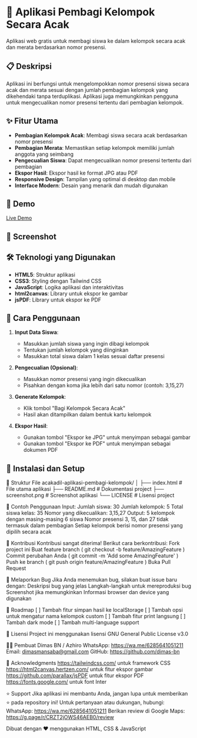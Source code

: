 # 🎲 Aplikasi Pembagi Kelompok Secara Acak

Aplikasi web gratis untuk membagi siswa ke dalam kelompok secara acak dan merata berdasarkan nomor presensi.

## 📋 Deskripsi

Aplikasi ini berfungsi untuk mengelompokkan nomor presensi siswa secara acak dan merata sesuai dengan jumlah pembagian kelompok yang dikehendaki tanpa terduplikasi. Aplikasi juga memungkinkan pengguna untuk mengecualikan nomor presensi tertentu dari pembagian kelompok.

## ✨ Fitur Utama

- **Pembagian Kelompok Acak**: Membagi siswa secara acak berdasarkan nomor presensi
- **Pembagian Merata**: Memastikan setiap kelompok memiliki jumlah anggota yang seimbang
- **Pengecualian Siswa**: Dapat mengecualikan nomor presensi tertentu dari pembagian
- **Ekspor Hasil**: Ekspor hasil ke format JPG atau PDF
- **Responsive Design**: Tampilan yang optimal di desktop dan mobile
- **Interface Modern**: Desain yang menarik dan mudah digunakan

## 🚀 Demo

[Live Demo](https://acakadil.pages.dev)

## 📱 Screenshot



## 🛠️ Teknologi yang Digunakan

- **HTML5**: Struktur aplikasi
- **CSS3**: Styling dengan Tailwind CSS
- **JavaScript**: Logika aplikasi dan interaktivitas
- **html2canvas**: Library untuk ekspor ke gambar
- **jsPDF**: Library untuk ekspor ke PDF

## 📖 Cara Penggunaan

1. **Input Data Siswa**:
   - Masukkan jumlah siswa yang ingin dibagi kelompok
   - Tentukan jumlah kelompok yang diinginkan
   - Masukkan total siswa dalam 1 kelas sesuai daftar presensi

2. **Pengecualian (Opsional)**:
   - Masukkan nomor presensi yang ingin dikecualikan
   - Pisahkan dengan koma jika lebih dari satu nomor (contoh: 3,15,27)

3. **Generate Kelompok**:
   - Klik tombol "Bagi Kelompok Secara Acak"
   - Hasil akan ditampilkan dalam bentuk kartu kelompok

4. **Ekspor Hasil**:
   - Gunakan tombol "Ekspor ke JPG" untuk menyimpan sebagai gambar
   - Gunakan tombol "Ekspor ke PDF" untuk menyimpan sebagai dokumen PDF

## 🔧 Instalasi dan Setup

📁 Struktur File
acakadil-aplikasi-pembagi-kelompok/
│
├── index.html             # File utama aplikasi
├── README.md        # Dokumentasi project
├── screenshot.png     # Screenshot aplikasi
└── LICENSE             # Lisensi project

🎯 Contoh Penggunaan
Input:
Jumlah siswa: 30
Jumlah kelompok: 5
Total siswa kelas: 35
Nomor yang dikecualikan: 3,15,27
Output:
5 kelompok dengan masing-masing 6 siswa
Nomor presensi 3, 15, dan 27 tidak termasuk dalam pembagian
Setiap kelompok berisi nomor presensi yang dipilih secara acak

🤝 Kontribusi
Kontribusi sangat diterima! Berikut cara berkontribusi:
Fork project ini
Buat feature branch (
git checkout -b feature/AmazingFeature
)
Commit perubahan Anda (
git commit -m 'Add some AmazingFeature'
)
Push ke branch (
git push origin feature/AmazingFeature
)
Buka Pull Request

🐛 Melaporkan Bug
Jika Anda menemukan bug, silakan buat issue baru dengan:
Deskripsi bug yang jelas
Langkah-langkah untuk mereproduksi bug
Screenshot jika memungkinkan
Informasi browser dan device yang digunakan

📝 Roadmap
[ ] Tambah fitur simpan hasil ke localStorage
[ ] Tambah opsi untuk mengatur nama kelompok custom
[ ] Tambah fitur print langsung
[ ] Tambah dark mode
[ ] Tambah multi-language support

📄 Lisensi
Project ini menggunakan lisensi GNU General Public License v3.0

👨‍💻 Pembuat
Dimas BN / Azhiro
WhatsApp: https://wa.me/6285641051211
Email: dimasmansaba@gmail.com
GitHub: https://github.com/dimas-bn


🙏 Acknowledgments
https://tailwindcss.com/ untuk framework CSS
https://html2canvas.hertzen.com/ untuk fitur ekspor gambar
https://github.com/parallax/jsPDF  untuk fitur ekspor PDF
https://fonts.google.com/ untuk font Inter

⭐ Support
Jika aplikasi ini membantu Anda, jangan lupa untuk memberikan ⭐ pada repository ini!
Untuk pertanyaan atau dukungan, hubungi:
WhatsApp: https://wa.me/6285641051211
Berikan review di Google Maps: https://g.page/r/CRZT2jOWS46AEB0/review


Dibuat dengan ❤️ menggunakan HTML, CSS & JavaScript

